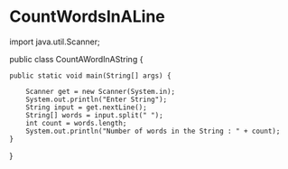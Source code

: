# CountWordsInALine
import java.util.Scanner;

public class CountAWordInAString {

	public static void main(String[] args) {

		Scanner get = new Scanner(System.in);
		System.out.println("Enter String");
		String input = get.nextLine();
		String[] words = input.split(" ");
		int count = words.length;
		System.out.println("Number of words in the String : " + count);
	}

}
